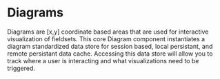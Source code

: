 # Diagrams
Diagrams are [x,y] coordinate based areas that are used for interactive visualization of fieldsets. This core Diagram component instantiates a diagram standardized data store for session based, local persistant, and remote persistant data cache. Accessing this data store will allow you to track where a user is interacting and what visualizations need to be triggered.
